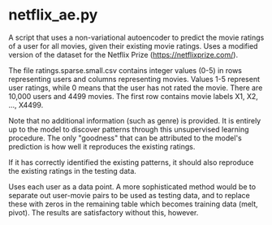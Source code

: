 # netflix_ae.py

A script that uses a non-variational autoencoder to predict the movie ratings of a user for all movies, given their existing movie ratings. Uses a modified version of the dataset for the Netflix Prize (https://netflixprize.com/).

The file ratings.sparse.small.csv contains integer values (0-5) in rows representing users and columns representing movies. Values 1-5 represent user ratings, while 0 means that the user has not rated the movie. There are 10,000 users and 4499 movies. The first row contains movie labels X1, X2, ..., X4499.

Note that no additional information (such as genre) is provided. It is entirely up to the model to discover patterns through this unsupervised learning procedure. The only "goodness" that can be attributed to the model's prediction is how well it reproduces the existing ratings.

If it has correctly identified the existing patterns, it should also reproduce the existing ratings in the testing data.

Uses each user as a data point. A more sophisticated method would be to separate out user-movie pairs to be used as testing data, and to replace these with zeros in the remaining table which becomes training data (melt, pivot). The results are satisfactory without this, however.
